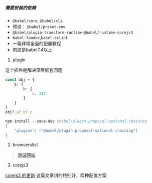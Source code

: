 ##### 需要安装的依赖

* `@babel/core`, `@babel/cli`, 
* 预设： `@babel/preset-env` 
* `@babel/plugin-transform-runtime` `@babel/runtime-corejs3`
* `babel-loader`,`babel-eslint`
* 一篇非常全面的配置教程
* 前提是babel7.4以上


1. plugin

这个插件是解决深层嵌套问题
```js
const obj = {
    a: {
        b: {
            c: 312
        }
    }
}
obj?.a?.b?.c
```
```s
npm install --save-dev @babel/plugin-proposal-optional-chaining
{
    "plugins": ["@babel/plugin-proposal-optional-chaining"]
}
```
2. browserslist 

> [测试网站](https://browserl.ist/)

3. corejs3 

[corejs3 的更新](https://segmentfault.com/a/1190000020237817)
这篇文章讲的特别好，两种配置方案
